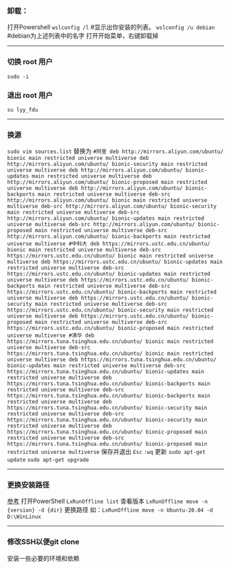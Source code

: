 ### 卸载：
打开Powershell
`wslconfig /l`  #显示出你安装的列表。
`wslconfig /u debian` #debian为上述列表中的名字
打开开始菜单，右键卸载掉

---
### 切换 root 用户
`sudo -i`
### 退出 root 用户
`su lyy_fdu`

---
### 换源
`sudo vim sources.list`
替换为
`#阿里
deb http://mirrors.aliyun.com/ubuntu/ bionic main restricted universe multiverse
deb http://mirrors.aliyun.com/ubuntu/ bionic-security main restricted universe multiverse
deb http://mirrors.aliyun.com/ubuntu/ bionic-updates main restricted universe multiverse
deb http://mirrors.aliyun.com/ubuntu/ bionic-proposed main restricted universe multiverse
deb http://mirrors.aliyun.com/ubuntu/ bionic-backports main restricted universe multiverse
deb-src http://mirrors.aliyun.com/ubuntu/ bionic main restricted universe multiverse
deb-src http://mirrors.aliyun.com/ubuntu/ bionic-security main restricted universe multiverse
deb-src http://mirrors.aliyun.com/ubuntu/ bionic-updates main restricted universe multiverse
deb-src http://mirrors.aliyun.com/ubuntu/ bionic-proposed main restricted universe multiverse
deb-src http://mirrors.aliyun.com/ubuntu/ bionic-backports main restricted universe multiverse
#中科大
deb https://mirrors.ustc.edu.cn/ubuntu/ bionic main restricted universe multiverse
deb-src https://mirrors.ustc.edu.cn/ubuntu/ bionic main restricted universe multiverse
deb https://mirrors.ustc.edu.cn/ubuntu/ bionic-updates main restricted universe multiverse
deb-src https://mirrors.ustc.edu.cn/ubuntu/ bionic-updates main restricted universe multiverse
deb https://mirrors.ustc.edu.cn/ubuntu/ bionic-backports main restricted universe multiverse
deb-src https://mirrors.ustc.edu.cn/ubuntu/ bionic-backports main restricted universe multiverse
deb https://mirrors.ustc.edu.cn/ubuntu/ bionic-security main restricted universe multiverse
deb-src https://mirrors.ustc.edu.cn/ubuntu/ bionic-security main restricted universe multiverse
deb https://mirrors.ustc.edu.cn/ubuntu/ bionic-proposed main restricted universe multiverse
deb-src https://mirrors.ustc.edu.cn/ubuntu/ bionic-proposed main restricted universe multiverse
#清华
deb https://mirrors.tuna.tsinghua.edu.cn/ubuntu/ bionic main restricted universe multiverse
deb-src https://mirrors.tuna.tsinghua.edu.cn/ubuntu/ bionic main restricted universe multiverse
deb https://mirrors.tuna.tsinghua.edu.cn/ubuntu/ bionic-updates main restricted universe multiverse
deb-src https://mirrors.tuna.tsinghua.edu.cn/ubuntu/ bionic-updates main restricted universe multiverse
deb https://mirrors.tuna.tsinghua.edu.cn/ubuntu/ bionic-backports main restricted universe multiverse
deb-src https://mirrors.tuna.tsinghua.edu.cn/ubuntu/ bionic-backports main restricted universe multiverse
deb https://mirrors.tuna.tsinghua.edu.cn/ubuntu/ bionic-security main restricted universe multiverse
deb-src https://mirrors.tuna.tsinghua.edu.cn/ubuntu/ bionic-security main restricted universe multiverse
deb https://mirrors.tuna.tsinghua.edu.cn/ubuntu/ bionic-proposed main restricted universe multiverse
deb-src https://mirrors.tuna.tsinghua.edu.cn/ubuntu/ bionic-proposed main restricted universe multiverse`
保存并退出
`Esc`
`:wq`
更新
`sudo apt-get update`
`sudo apt-get upgrade`

---
### 更换安装路径
[参考](https://blog.csdn.net/qq_41233171/article/details/106268552)
打开PowerShell
`LxRunOffline list` 查看版本
`LxRunOffline move -n {version} -d {dir}` 更换路径
如：`LxRunOffline move -n Ubuntu-20.04 -d D:\WinLinux`

---
### 修改SSH以便git clone
安装一些必要的环境和依赖
